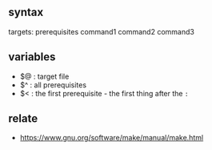
## syntax  
targets: prerequisites
    command1
    command2
    command3


## variables
* $@ : target file
* $^ : all prerequisites
* $< : the first prerequisite - the first thing after the `:`


## relate
* https://www.gnu.org/software/make/manual/make.html
